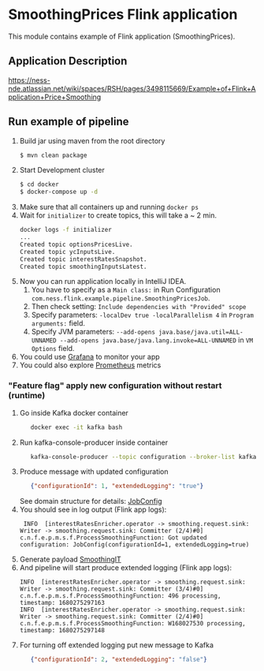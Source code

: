 # SmoothingPrices Flink application 
This module contains example of Flink application (SmoothingPrices).

## Application Description

https://ness-nde.atlassian.net/wiki/spaces/RSH/pages/3498115669/Example+of+Flink+Application+Price+Smoothing

## Run example of pipeline
 1. Build jar using maven from the root directory
    ```bash
    $ mvn clean package
    ```
 2. Start Development cluster
    ```bash
    $ cd docker
    $ docker-compose up -d
    ```    
 3. Make sure that all containers up and running `docker ps`
 4. Wait for `initializer` to create topics, this will take a ~ 2 min.
    ```bash
    docker logs -f initializer
    ...
    Created topic optionsPricesLive.
    Created topic ycInputsLive.
    Created topic interestRatesSnapshot.
    Created topic smoothingInputsLatest.
    ```
 5. Now you can run application locally in IntelliJ IDEA.
    1. You have to specify as a `Main class:` in Run Configuration `com.ness.flink.example.pipeline.SmoothingPricesJob`.
    2. Then check setting: `Include dependencies with "Provided" scope`
    3. Specify parameters: `-localDev true -localParallelism 4` in `Program arguments:` field.
    4. Specify JVM parameters: `--add-opens java.base/java.util=ALL-UNNAMED --add-opens java.base/java.lang.invoke=ALL-UNNAMED` in `VM Options` field.
 6. You could use [Grafana](http://localhost:3000) to monitor your app
 7. You could also explore [Prometheus](http://localhost:9090) metrics 

### "Feature flag" apply new configuration without restart (runtime)
1. Go inside Kafka docker container 
   ```bash
      docker exec -it kafka bash
   ```
2. Run kafka-console-producer inside container
   ```bash 
      kafka-console-producer --topic configuration --broker-list kafka:9093
   ```
3. Produce message with updated configuration
   ```json 
      {"configurationId": 1, "extendedLogging": "true"}
   ```
   See domain structure for details: [JobConfig](../../flink-example-domain/src/main/java/com/ness/flink/example/pipeline/domain/JobConfig.java)  
4. You should see in log output (Flink app logs):
    ```
     INFO  [interestRatesEnricher.operator -> smoothing.request.sink: Writer -> smoothing.request.sink: Committer (2/4)#0] c.n.f.e.p.m.s.f.ProcessSmoothingFunction: Got updated configuration: JobConfig(configurationId=1, extendedLogging=true) 
    ```
5. Generate payload [SmoothingIT](../../flink-test-example/README.md)
6. And pipeline will start produce extended logging (Flink app logs):
    ```
    INFO  [interestRatesEnricher.operator -> smoothing.request.sink: Writer -> smoothing.request.sink: Committer (3/4)#0] c.n.f.e.p.m.s.f.ProcessSmoothingFunction: 496 processing, timestamp: 1680275297163
    INFO  [interestRatesEnricher.operator -> smoothing.request.sink: Writer -> smoothing.request.sink: Committer (2/4)#0] c.n.f.e.p.m.s.f.ProcessSmoothingFunction: W168027530 processing, timestamp: 1680275297148
    ```
7. For turning off extended logging put new message to Kafka
   ```json 
      {"configurationId": 2, "extendedLogging": "false"}
   ```



